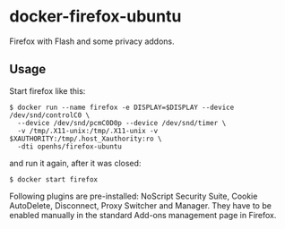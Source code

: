 # docker-firefox-ubuntu

Firefox with Flash and some privacy addons.



## Usage

Start firefox like this:

    $ docker run --name firefox -e DISPLAY=$DISPLAY --device /dev/snd/controlC0 \
      --device /dev/snd/pcmC0D0p --device /dev/snd/timer \
      -v /tmp/.X11-unix:/tmp/.X11-unix -v $XAUTHORITY:/tmp/.host_Xauthority:ro \
      -dti openhs/firefox-ubuntu

and run it again, after it was closed:

    $ docker start firefox

Following plugins are pre-installed: NoScript Security Suite, Cookie AutoDelete, Disconnect, Proxy Switcher and
Manager.  They have to be enabled manually in the standard Add-ons management page in Firefox.
